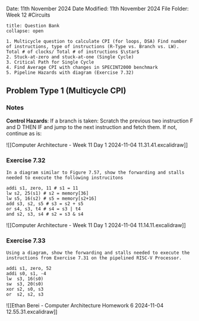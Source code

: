 Date: 11th November 2024
Date Modified: 11th November 2024
File Folder: Week 12
#Circuits

```ad-abstract
title: Question Bank
collapse: open

1. Multicycle question to calculate CPI (for loops, DSA) Find number of instructions, type of instructions (R-Type vs. Branch vs. LW). Total # of clocks/ Total # of instructions $\star$
2. Stuck-at-zero and stuck-at-one (Single Cycle)
3. Critical Path for Single Cycle
4. Find Average CPI with changes in SPECINT2000 benchmark
5. Pipeline Hazards with diagram (Exercise 7.32)

```

## Problem Type 1 (Multicycle CPI)

### Notes

**Control Hazards**: If a branch is taken: Scratch the previous two instruction F and D THEN IF and jump to the next instruction and fetch them. If not, continue as is:

![[Computer Architecture - Week 11 Day 1 2024-11-04 11.31.41.excalidraw]]

### Exercise 7.32

```ad-question
In a diagram similar to Figure 7.57, show the forwarding and stalls needed to execute the following instrucitons
```

```
addi s1, zero, 11 # s1 = 11
lw s2, 25(s1) # s2 = memory[36]
lw s5, 16(s2) # s5 = memory[s2+16]
add s3, s2, s5 # s3 = s2 + s5
or s4, s3, t4 # s4 = s3 | t4
and s2, s3, s4 # s2 = s3 & s4
```

![[Computer Architecture - Week 11 Day 1 2024-11-04 11.14.11.excalidraw]]

### Exercise 7.33

```ad-question
Using a diagram, show the forwarding and stalls needed to execute the instructions from Exercise 7.31 on the pipelined RISC-V Processor.
```

```
addi s1, zero, 52
addi s0, s1, -4
lw  s3, 16(s0)
sw  s3, 20(s0)
xor s2, s0, s3
or  s2, s2, s3
```

![[Ethan Berei - Computer Architecture Homework 6 2024-11-04 12.55.31.excalidraw]]

